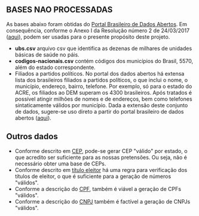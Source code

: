 ## BASES NAO PROCESSADAS
As bases abaixo foram obtidas do [Portal Brasileiro de Dados Abertos](http://dados.gov.br/). Em consequência, conforme o Anexo I da Resolução número 2 de 24/03/2017 ([aqui](http://wiki.dados.gov.br/GetFile.aspx?File=%2fComiteGestor%2fResolu%C3%A7%C3%B5es%2fresolucao-cginda-2-24-3-2017%2cpdf.pdf)), podem ser usadas para o presente propósito deste projeto. 

- **ubs.csv** arquivo csv que identifica as dezenas de milhares de unidades básicas de saúde no páis.
- **codigos-nacionais.csv** contém códigos dos municípios do Brasil, 5570, além do estado correspondente.
- Filiados a partidos políticos. No portal dos dados abertos há extensa lista dos brasileiros filiados a partidos políticos, o que inclui o nome, o município, endereço, bairro, telefone. Por exemplo, só para o estado do ACRE, os filiados ao DEM superam os 4300 brasileiros. Após tratados é possível atingir milhões de nomes e de endereços, bem como telefones sintaticamente válidos por município. Dada a extensão deste conjunto de dados, sugere-se uso direto a partir do portal brasileiro de dados abertos ([aqui](http://dados.gov.br/dataset/filiados-partidos-politicos)).

## Outros dados
- Conforme descrito em [CEP](https://pt.wikipedia.org/wiki/C%C3%B3digo_de_Endere%C3%A7amento_Postal), pode-se gerar CEP "válido" por estado, o que acredito ser suficiente para as nossas pretensões. Ou seja, não é necessário obter uma base de CEPs. 
- Conforme descrito em [título eleitor](https://pt.wikipedia.org/wiki/T%C3%ADtulo_eleitoral) há uma regra para verificação dos títulos de eleitor, o que é suficiente para a geração de números "válidos".
- Conforme a descrição do [CPF](https://pt.wikipedia.org/wiki/Cadastro_de_pessoas_f%C3%ADsicas), também é viável a geração de CPFs "válidos".
- Conforme a descrição do [CNPJ](https://pt.wikipedia.org/wiki/Cadastro_Nacional_da_Pessoa_Jur%C3%ADdica) também é factível a geração de CNPJs "válidos".
